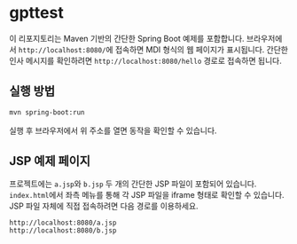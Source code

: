# gpttest

이 리포지토리는 Maven 기반의 간단한 Spring Boot 예제를 포함합니다. 브라우저에서 `http://localhost:8080/`에 접속하면 MDI 형식의 웹 페이지가 표시됩니다. 간단한 인사 메시지를 확인하려면 `http://localhost:8080/hello` 경로로 접속하면 됩니다.

## 실행 방법

```bash
mvn spring-boot:run
```

실행 후 브라우저에서 위 주소를 열면 동작을 확인할 수 있습니다.

## JSP 예제 페이지

프로젝트에는 `a.jsp`와 `b.jsp` 두 개의 간단한 JSP 파일이 포함되어 있습니다.
`index.html`에서 좌측 메뉴를 통해 각 JSP 파일을 iframe 형태로 확인할 수
있습니다. JSP 파일 자체에 직접 접속하려면 다음 경로를 이용하세요.

```
http://localhost:8080/a.jsp
http://localhost:8080/b.jsp
```

